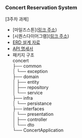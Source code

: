 ### Concert Reservation System

[3주차 과제]

- [마일즈스톤]([링크 주소](https://github.com/orgs/hpp-backend-15/projects/6))
- [시퀀스다이어그램]([링크 주소](https://github.com/hpp-backend-15/java-concert-2yongman/issues/4))
- [ERD 설계 자료]([링크주소](https://github.com/hpp-backend-15/java-concert-2yongman/issues/5))
- [API 명세서]([링크주소](https://github.com/hpp-backend-15/java-concert-2yongman/issues/3))
- 패키지 구조 <br/>
  concert <br/>
  ├── common <br/>
  │ └── exception <br/>
  ├── domain <br/>
  │ ├── entity <br/>
  │ ├── repository <br/>
  │ └── service <br/>
  ├── infra <br/>
  │ └── persistance <br/>
  ├── interfaces <br/>
  │ └── presentation <br/>
  │ ├── controller <br/>
  │ └── dto <br/>
  └── ConcertApplication <br/>
